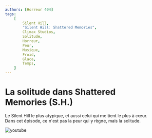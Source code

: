 ```yaml
---
authors: [Horreur 404]
tags:
    [
        Silent Hill,
        "Silent Hill: Shattered Memories",
        Climax Studios,
        Solitude,
        Horreur,
        Peur,
        Musique,
        Froid,
        Glace,
        Temps,
    ]
---
```


# La solitude dans Shattered Memories (S.H.)

Le Silent Hill le plus atypique, et aussi celui qui me tient le plus à cœur.
Dans cet épisode, ce n'est pas la peur qui y règne, mais la solitude.

![youtube](https://www.youtube.com/watch?v=7SRobLA9BPU)
